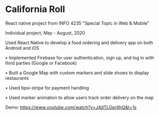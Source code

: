 # California Roll

React native project from INFO 4235 "Special Topic in Web & Mobile"

Individual project, May - August, 2020

Used React Native to develop a food ordering and delivery app on both Android and iOS

•	Implemented Firebase for user authentication, sign up, and log in with third parties (Google or Facebook)

•	Built a Google Map with custom markers and slide shows to display restaurants

•	Used tipsi-stripe for payment handling

•	Used marker animation to allow users track order delivery on the map 

Demo: https://www.youtube.com/watch?v=J4dTLGpr8hQ&t=1s

